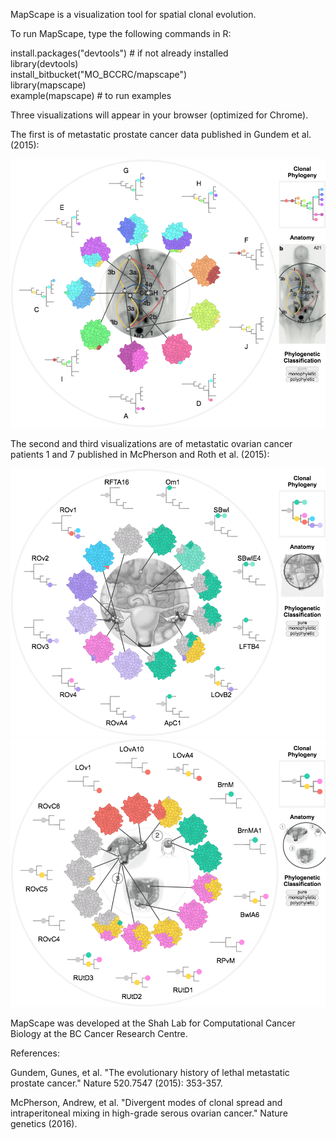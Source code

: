 
MapScape is a visualization tool for spatial clonal evolution.

To run MapScape, type the following commands in R:

install.packages("devtools") # if not already installed  
library(devtools)  
install_bitbucket("MO_BCCRC/mapscape")  
library(mapscape)  
example(mapscape) # to run examples

Three visualizations will appear in your browser (optimized for Chrome).

The first is of metastatic prostate cancer data published in Gundem et al. (2015):

![](gundem_mapscape.png)

The second and third visualizations are of metastatic ovarian cancer patients 1 and 7 published in McPherson and Roth et al. (2015):

![](px1_mcpherson_roth_mapscape.png)
![](px7_mcpherson_roth_mapscape.png)

MapScape was developed at the Shah Lab for Computational Cancer Biology at the BC Cancer Research Centre.
 
References:  

Gundem, Gunes, et al. "The evolutionary history of lethal metastatic prostate cancer." Nature 520.7547 (2015): 353-357.

McPherson, Andrew, et al. "Divergent modes of clonal spread and intraperitoneal mixing in high-grade serous ovarian cancer." Nature genetics (2016).
